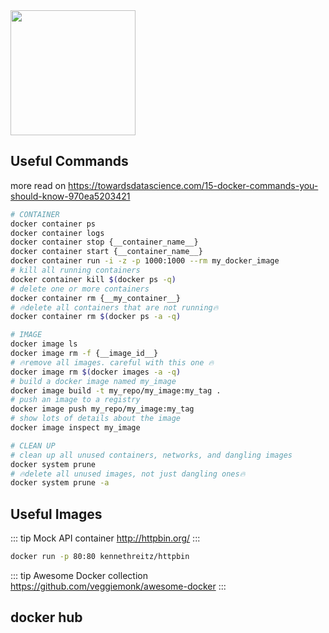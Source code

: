 <img class="page__header" src="https://ertan-toker.de/wp-content/uploads/2018/05/docker-container-logo-256x256.png" width="200"/>

## Useful Commands

more read on <https://towardsdatascience.com/15-docker-commands-you-should-know-970ea5203421>

```bash
# CONTAINER
docker container ps
docker container logs
docker container stop {__container_name__}
docker container start {__container_name__}
docker container run -i -z -p 1000:1000 --rm my_docker_image
# kill all running containers
docker container kill $(docker ps -q)
# delete one or more containers
docker container rm {__my_container__}
# 🔥delete all containers that are not running🔥
docker container rm $(docker ps -a -q)

# IMAGE
docker image ls
docker image rm -f {__image_id__}
# 🔥remove all images. careful with this one 🔥
docker image rm $(docker images -a -q)
# build a docker image named my_image
docker image build -t my_repo/my_image:my_tag .
# push an image to a registry
docker image push my_repo/my_image:my_tag
# show lots of details about the image
docker image inspect my_image

# CLEAN UP
# clean up all unused containers, networks, and dangling images
docker system prune
# 🔥delete all unused images, not just dangling ones🔥
docker system prune -a
```

## Useful Images

::: tip Mock API container
<http://httpbin.org/>
:::

```bash
docker run -p 80:80 kennethreitz/httpbin
```

::: tip Awesome Docker collection
<https://github.com/veggiemonk/awesome-docker>
:::

## docker hub
